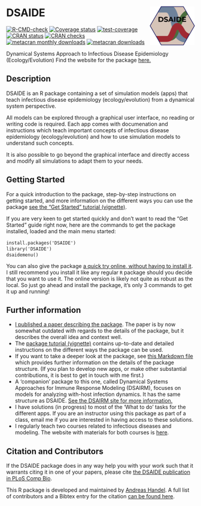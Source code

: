 
<!-- README.md is generated from README.Rmd. Please edit that file -->

# DSAIDE <img src="man/figures/logo.png" align="right" alt="" width="120" />

<!-- badges: start -->

[![R-CMD-check](https://github.com/ahgroup/DSAIDE/workflows/R-CMD-check/badge.svg)](https://github.com/ahgroup/DSAIDE/actions)
[![Coverage
status](https://codecov.io/gh/ahgroup/DSAIDE/branch/master/graph/badge.svg?token=OGO3sVEcPD)](https://codecov.io/gh/ahgroup/DSAIDE)
[![test-coverage](https://github.com/ahgroup/DSAIDE/workflows/test-coverage/badge.svg)](https://github.com/ahgroup/DSAIDE/actions)
[![CRAN
status](https://www.r-pkg.org/badges/version/DSAIDE)](https://cran.r-project.org/package=DSAIDE)
[![CRAN
checks](https://cranchecks.info/badges/summary/DSAIDE)](https://cran.r-project.org/web/checks/check_results_DSAIDE.html)
[![metacran monthly
downloads](http://cranlogs.r-pkg.org/badges/DSAIDE)](https://cran.r-project.org/package=DSAIDE)
[![metacran
downloads](http://cranlogs.r-pkg.org/badges/grand-total/DSAIDE?color=ff69b4)](https://cran.r-project.org/package=DSAIDE)
<!-- badges: end -->

Dynamical Systems Approach to Infectious Disease Epidemiology
(Ecology/Evolution) Find the website for the package
[here.](https://ahgroup.github.io/DSAIDE/)

## Description

DSAIDE is an R package containing a set of simulation models (apps) that
teach infectious disease epidemiology (ecology/evolution) from a
dynamical system perspective.

All models can be explored through a graphical user interface, no
reading or writing code is required. Each app comes with documenation
and instructions which teach important concepts of infectious disease
epidemiology (ecology/evolution) and how to use simulation models to
understand such concepts.

It is also possible to go beyond the graphical interface and directly
access and modify all simulations to adapt them to your needs.

## Getting Started

For a quick introduction to the package, step-by-step instructions on
getting started, and more information on the different ways you can use
the package [see the “Get Started” tutorial
(vignette)](https://ahgroup.github.io/DSAIDE/articles/DSAIDE.html).

If you are very keen to get started quickly and don’t want to read the
“Get Started” guide right now, here are the commands to get the package
installed, loaded and the main menu started:

    install.packages('DSAIDE')
    library('DSAIDE')
    dsaidemenu()

You can also give the package [a quick try online, without having to
install it](https://shiny.ovpr.uga.edu/DSAIDE/). I still recommend you
install it like any regular `R` package should you decide that you want
to use it. The online version is likely not quite as robust as the
local. So just go ahead and install the package, it’s only 3 commands to
get it up and running!

## Further information

-   [I published a paper describing the
    package](https://doi.org/10.1371/journal.pcbi.1005642). The paper is
    by now somewhat outdated with regards to the details of the package,
    but it describes the overall idea and context well.  
-   The [package tutorial
    (vignette)](https://ahgroup.github.io/DSAIDE/articles/DSAIDE.html)
    contains up-to-date and detailed instructions on the different ways
    the package can be used.
-   If you want to take a deeper look at the package, see [this Markdown
    file](https://github.com/ahgroup/DSAIDE/blob/master/inst/docsfordevelopers/documentation.md)
    which provides further information on the details of the package
    structure. (If you plan to develop new apps, or make other
    substantial contributions, it is best to get in touch with me
    first.)
-   A ‘companion’ package to this one, called Dynamical Systems
    Approaches for Immune Response Modeling (DSAIRM), focuses on models
    for analyzing with-host infection dynamics. It has the same
    structure as DSAIDE. [See the DSAIRM site for more
    information.](https://ahgroup.github.io/DSAIRM/)
-   I have solutions (in progress) to most of the ‘What to do’ tasks for
    the different apps. If you are an instructor using this package as
    part of a class, email me if you are interested in having access to
    these solutions.
-   I regularly teach two courses related to infectious diseases and
    modeling. The website with materials for both courses is
    [here](https://andreashandel.github.io/IDEMAcourse/).

## Citation and Contributors

If the DSAIDE package does in any way help you with your work such that
it warrants citing it in one of your papers, please cite [the DSAIDE
publication in PLoS Comp
Bio](https://doi.org/10.1371/journal.pcbi.1005642).

This R package is developed and maintained by [Andreas
Handel](https://www.andreashandel.com/). A full list of contributors and
a Bibtex entry for the citation [can be found
here](https://ahgroup.github.io/DSAIDE/authors.html).
